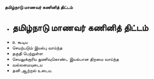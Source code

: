 **தமிழ்நாடு மாணவர் கணினித் திட்டம்**
- # தமிழ்நாடு மாணவர் கணினித் திட்டம்
- a. கூடிய
- செயற்படும் இயல்பு வாய்ந்த
- தகுதி பெற்றுள்ள
- செயலுக்குரிய துணிவுகொண்ட இயல்பான திறமை வாய்ந்த
- வல்லமையுடைய
- தனி ஆற்றல் உடைய.

